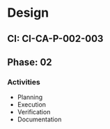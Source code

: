 # Design

## CI: CI-CA-P-002-003
## Phase: 02

### Activities
- Planning
- Execution
- Verification
- Documentation
